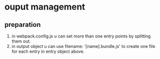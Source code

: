 # ouput management

## preparation

1. in webpack.config.js u can set more than one entry points by splitting them out.
1. in output object u can use filename: '[name].bundle.js' to create one file for each entry in entry object above.
